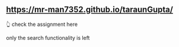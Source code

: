 ## https://mr-man7352.github.io/taraunGupta/

👆 check the assignment here

only the search functionality is left
